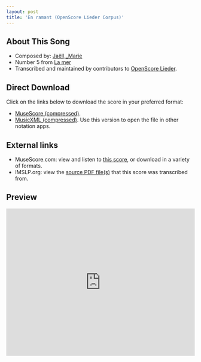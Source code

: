 ```yaml
---
layout: post
title: 'En ramant (OpenScore Lieder Corpus)'
---
```


## About This Song

- Composed by: [Jaëll,_Marie](https://fourscoreandmore.org/openscore/lieder/Jaëll,_Marie)
- Number 5 from [La mer](https://fourscoreandmore.org/openscore/lieder/Jaëll,_Marie/La_mer)
- Transcribed and maintained by contributors to [OpenScore Lieder].

[OpenScore Lieder]: https://musescore.com/openscore-lieder-corpus

## Direct Download

Click on the links below to download the score in your preferred format:
- [MuseScore (compressed)](https://github.com/openscore/lieder/blob/main/scores/Jaëll,_Marie/La_mer/5_En_ramant/lc6157272.mscz?raw=true).
- [MusicXML (compressed)](https://github.com/openscore/lieder/blob/main/scores/Jaëll,_Marie/La_mer/5_En_ramant/lc6157272.mxl?raw=true). Use this version to open the file in other notation apps.

## External links

- MuseScore.com: view and listen to [this score][MuseScore], or download in a variety of formats.
- IMSLP.org: view the [source PDF file(s)][IMSLP] that this score was transcribed from.

[MuseScore]: https://musescore.com/score/6157272
[IMSLP]: https://imslp.org/wiki/Special:ReverseLookup/624196

## Preview

<iframe width="100%" height="394" src="https://musescore.com/openscore-lieder-corpus/scores/6157272/embed" frameborder="0" allowfullscreen allow="autoplay; fullscreen"></iframe>
